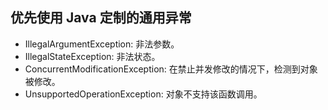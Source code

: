 ## 优先使用 Java 定制的通用异常
- IllegalArgumentException: 非法参数。
- IllegalStateException: 非法状态。
- ConcurrentModificationException: 在禁止并发修改的情况下，检测到对象被修改。
- UnsupportedOperationException: 对象不支持该函数调用。